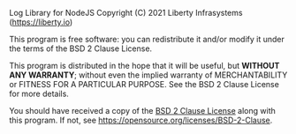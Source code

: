 Log Library for NodeJS
Copyright (C) 2021 Liberty Infrasystems (https://liberty.io)

This program is free software: you can redistribute it and/or modify
it under the terms of the BSD 2 Clause License.

This program is distributed in the hope that it will be useful,
but **WITHOUT ANY WARRANTY**; without even the implied warranty of
MERCHANTABILITY or FITNESS FOR A PARTICULAR PURPOSE.  See the
BSD 2 Clause License for more details.

You should have received a copy of the [BSD 2 Clause License](bsd-2-clause.md)
along with this program.  If not, see <https://opensource.org/licenses/BSD-2-Clause>.
